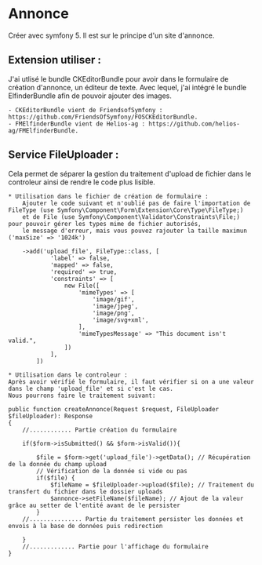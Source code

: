 # Annonce

Créer avec symfony 5. Il est sur le principe d'un site d'annonce.

## Extension utiliser :

J'ai utlisé le bundle CKEditorBundle pour avoir dans le formulaire de création d'annonce, un éditeur de texte. Avec lequel, j'ai intégré le bundle ElfinderBundle afin
de pouvoir ajouter des images.

    - CKEditorBundle vient de FriendsofSymfony : https://github.com/FriendsOfSymfony/FOSCKEditorBundle.
    - FMElfinderBundle vient de Helios-ag : https://github.com/helios-ag/FMElfinderBundle.
    
## Service FileUploader :

Cela permet de séparer la gestion du traitement d'upload de fichier dans le controleur ainsi de rendre le code plus lisible.

    * Utilisation dans le fichier de création de formulaire :
        Ajouter le code suivant et n'oublié pas de faire l'importation de FileType (use Symfony\Component\Form\Extension\Core\Type\FileType;)
        et de File (use Symfony\Component\Validator\Constraints\File;) pour pouvoir gérer les types mime de fichier autorisés,
        le message d'erreur, mais vous pouvez rajouter la taille maximun ('maxSize' => '1024k')
        
        ->add('upload_file', FileType::class, [
                'label' => false,
                'mapped' => false,
                'required' => true,
                'constraints' => [
                    new File([ 
                        'mimeTypes' => [ 
                            'image/gif', 
                            'image/jpeg', 
                            'image/png', 
                            'image/svg+xml',
                        ],
                        'mimeTypesMessage' => "This document isn't valid.",
                    ])
                ],
            ])
            
    * Utilisation dans le controleur :
    Après avoir vérifié le formulaire, il faut vérifier si on a une valeur dans le champ 'upload_file' et si c'est le cas. 
    Nous pourrons faire le traitement suivant:
    
    public function createAnnonce(Request $request, FileUploader $fileUploader): Response
    {
        //............ Partie création du formulaire

        if($form->isSubmitted() && $form->isValid()){
            
            $file = $form->get('upload_file')->getData(); // Récupération de la donnée du champ upload
            // Vérification de la donnée si vide ou pas
            if($file) { 
                $fileName = $fileUploader->upload($file); // Traitement du transfert du fichier dans le dossier uploads
                $annonce->setFileName($fileName); // Ajout de la valeur grâce au setter de l'entité avant de le persister
            }
        //............... Partie du traitement persister les données et envois à la base de données puis redirection

        }
        //............. Partie pour l'affichage du formulaire
    }   

